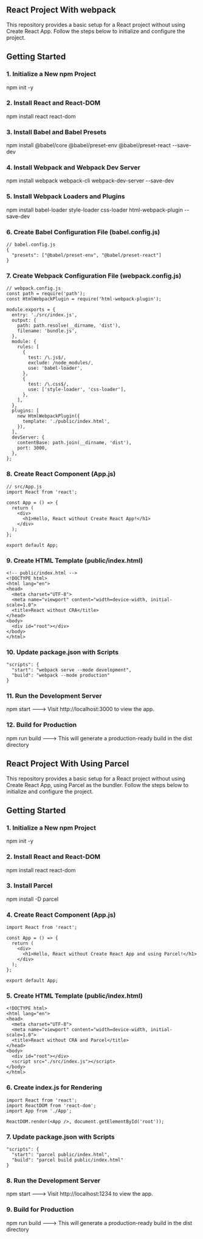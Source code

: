 ## React Project With webpack

This repository provides a basic setup for a React project without using Create React App. Follow the steps below to initialize and configure the project.

## Getting Started

### 1. Initialize a New npm Project

npm init -y

### 2. Install React and React-DOM
npm install react react-dom


### 3. Install Babel and Babel Presets
npm install @babel/core @babel/preset-env @babel/preset-react --save-dev


### 4. Install Webpack and Webpack Dev Server
npm install webpack webpack-cli webpack-dev-server --save-dev


### 5. Install Webpack Loaders and Plugins
npm install babel-loader style-loader css-loader html-webpack-plugin --save-dev

### 6. Create Babel Configuration File (babel.config.js)
```
// babel.config.js
{
  "presets": ["@babel/preset-env", "@babel/preset-react"]
}
```

### 7. Create Webpack Configuration File (webpack.config.js)
```
// webpack.config.js
const path = require('path');
const HtmlWebpackPlugin = require('html-webpack-plugin');

module.exports = {
  entry: './src/index.js',
  output: {
    path: path.resolve(__dirname, 'dist'),
    filename: 'bundle.js',
  },
  module: {
    rules: [
      {
        test: /\.js$/,
        exclude: /node_modules/,
        use: 'babel-loader',
      },
      {
        test: /\.css$/,
        use: ['style-loader', 'css-loader'],
      },
    ],
  },
  plugins: [
    new HtmlWebpackPlugin({
      template: './public/index.html',
    }),
  ],
  devServer: {
    contentBase: path.join(__dirname, 'dist'),
    port: 3000,
  },
};
```

### 8. Create React Component (App.js)
```
// src/App.js
import React from 'react';

const App = () => {
  return (
    <div>
      <h1>Hello, React without Create React App!</h1>
    </div>
  );
};

export default App;
```

### 9. Create HTML Template (public/index.html)
```
<!-- public/index.html -->
<!DOCTYPE html>
<html lang="en">
<head>
  <meta charset="UTF-8">
  <meta name="viewport" content="width=device-width, initial-scale=1.0">
  <title>React without CRA</title>
</head>
<body>
  <div id="root"></div>
</body>
</html>
```

### 10. Update package.json with Scripts
```
"scripts": {
  "start": "webpack serve --mode development",
  "build": "webpack --mode production"
}
```

### 11. Run the Development Server
npm start ---> Visit http://localhost:3000 to view the app.


### 12. Build for Production
npm run build ---> This will generate a production-ready build in the dist directory







## React Project With Using Parcel

This repository provides a basic setup for a React project without using Create React App, using Parcel as the bundler. Follow the steps below to initialize and configure the project.

## Getting Started

### 1. Initialize a New npm Project
npm init -y


### 2. Install React and React-DOM
npm install react react-dom


### 3. Install Parcel
npm install -D parcel

### 4. Create React Component (App.js)
```// src/App.js
import React from 'react';

const App = () => {
  return (
    <div>
      <h1>Hello, React without Create React App and using Parcel!</h1>
    </div>
  );
};

export default App;
```

### 5. Create HTML Template (public/index.html)
```<!-- public/index.html -->
<!DOCTYPE html>
<html lang="en">
<head>
  <meta charset="UTF-8">
  <meta name="viewport" content="width=device-width, initial-scale=1.0">
  <title>React without CRA and Parcel</title>
</head>
<body>
  <div id="root"></div>
  <script src="./src/index.js"></script>
</body>
</html>
```

### 6. Create index.js for Rendering
```// src/index.js
import React from 'react';
import ReactDOM from 'react-dom';
import App from './App';

ReactDOM.render(<App />, document.getElementById('root'));
```

### 7. Update package.json with Scripts
```
"scripts": {
  "start": "parcel public/index.html",
  "build": "parcel build public/index.html"
}
```

### 8. Run the Development Server
npm start ---> Visit http://localhost:1234 to view the app.



### 9. Build for Production
npm run build ---> This will generate a production-ready build in the dist directory


